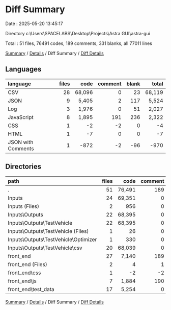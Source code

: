 # Diff Summary

Date : 2025-05-20 13:45:17

Directory c:\\Users\\SPACELABS\\Desktop\\Projects\\Astra GUI\\astra-gui

Total : 51 files,  76491 codes, 189 comments, 331 blanks, all 77011 lines

[Summary](results.md) / [Details](details.md) / Diff Summary / [Diff Details](diff-details.md)

## Languages
| language | files | code | comment | blank | total |
| :--- | ---: | ---: | ---: | ---: | ---: |
| CSV | 28 | 68,096 | 0 | 23 | 68,119 |
| JSON | 9 | 5,405 | 2 | 117 | 5,524 |
| Log | 3 | 1,976 | 0 | 51 | 2,027 |
| JavaScript | 8 | 1,895 | 191 | 236 | 2,322 |
| CSS | 1 | -2 | -2 | 0 | -4 |
| HTML | 1 | -7 | 0 | 0 | -7 |
| JSON with Comments | 1 | -872 | -2 | -96 | -970 |

## Directories
| path | files | code | comment | blank | total |
| :--- | ---: | ---: | ---: | ---: | ---: |
| . | 51 | 76,491 | 189 | 331 | 77,011 |
| Inputs | 24 | 69,351 | 0 | 69 | 69,420 |
| Inputs (Files) | 2 | 956 | 0 | 2 | 958 |
| Inputs\\Outputs | 22 | 68,395 | 0 | 67 | 68,462 |
| Inputs\\Outputs\\TestVehicle | 22 | 68,395 | 0 | 67 | 68,462 |
| Inputs\\Outputs\\TestVehicle (Files) | 1 | 26 | 0 | 4 | 30 |
| Inputs\\Outputs\\TestVehicle\\Optimizer | 1 | 330 | 0 | 43 | 373 |
| Inputs\\Outputs\\TestVehicle\\csv | 20 | 68,039 | 0 | 20 | 68,059 |
| front_end | 27 | 7,140 | 189 | 262 | 7,591 |
| front_end (Files) | 2 | 4 | 1 | 1 | 6 |
| front_end\\css | 1 | -2 | -2 | 0 | -4 |
| front_end\\js | 7 | 1,884 | 190 | 235 | 2,309 |
| front_end\\test_data | 17 | 5,254 | 0 | 26 | 5,280 |

[Summary](results.md) / [Details](details.md) / Diff Summary / [Diff Details](diff-details.md)